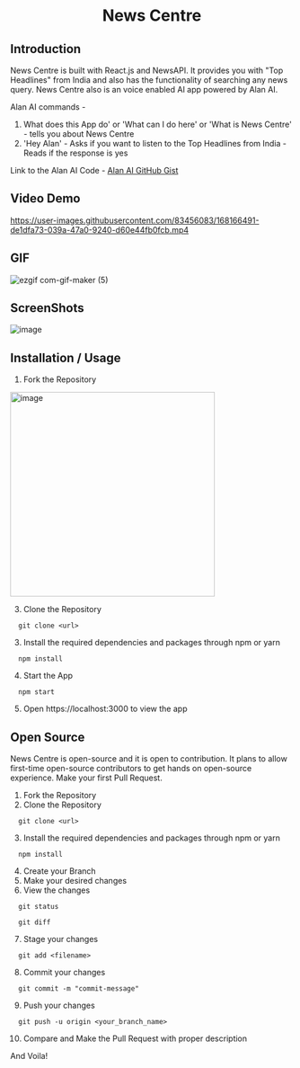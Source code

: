 <h1 align="center"> News Centre</h1>

## Introduction
News Centre is built with React.js and NewsAPI. It provides you with "Top Headlines" from India and also has the functionality of searching any news query. News Centre also is an voice enabled AI app powered by Alan AI.

Alan AI commands - 
1. What does this App do' or 'What can I do here' or 'What is News Centre' - tells you about News Centre
2. 'Hey Alan' - Asks if you want to listen to the Top Headlines from India - Reads if the response is yes

Link to the Alan AI Code - [Alan AI GitHub Gist](https://gist.github.com/nawed2611/7ba4487fcd3e188a9ec72bf35087866f)

## Video Demo

https://user-images.githubusercontent.com/83456083/168166491-de1dfa73-039a-47a0-9240-d60e44fb0fcb.mp4

## GIF
![ezgif com-gif-maker (5)](https://user-images.githubusercontent.com/83456083/168167140-488fa443-adeb-4f1e-8ae8-650f829aa952.gif)

## ScreenShots
<img align="center" alt="image" src="https://user-images.githubusercontent.com/83456083/168167208-e5ab276c-9f7d-417d-9767-66c0c0583fce.png">

## Installation / Usage

1. Fork the Repository  
<img align="center" width="364" alt="image" src="https://user-images.githubusercontent.com/83456083/163490814-d48f1e42-c873-46e3-87c7-681f139a1d59.png">

3. Clone the Repository
  ```
    git clone <url>
  ```
3. Install the required dependencies and packages through npm or yarn
  ```
    npm install
  ```
4. Start the App
  ```
    npm start
  ```
5. Open https://localhost:3000 to view the app

## Open Source

News Centre is open-source and it is open to contribution. It plans to allow first-time open-source contributors to get hands on open-source experience. 
Make your first Pull Request.

1. Fork the Repository  
2. Clone the Repository
  ```
    git clone <url>
  ```
3. Install the required dependencies and packages through npm or yarn
  ```
    npm install
  ```
4. Create your Branch
5. Make your desired changes
6. View the changes
```
  git status
```
```
  git diff
```
7. Stage your changes
```
  git add <filename>
```
8. Commit your changes
```
  git commit -m "commit-message"
```
9. Push your changes
```
  git push -u origin <your_branch_name>
```
10. Compare and Make the Pull Request with proper description 

And Voila!
